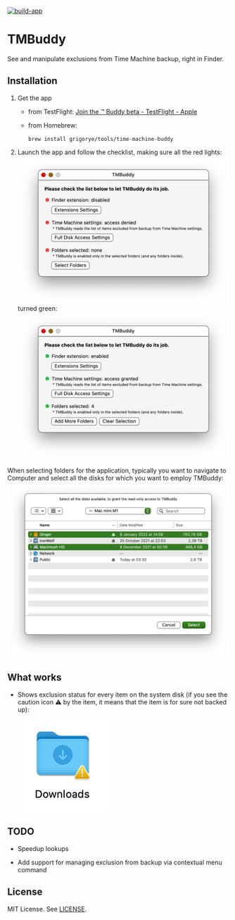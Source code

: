[![build-app](https://github.com/grigorye/TMBuddy/actions/workflows/build-app.yml/badge.svg)](https://github.com/grigorye/TMBuddy/actions/workflows/build-app.yml)

# TMBuddy

See and manipulate exclusions from Time Machine backup, right in Finder.

## Installation

1. Get the app
   
   - from TestFlight:
     [Join the ™ Buddy beta - TestFlight - Apple](https://testflight.apple.com/join/gQCBR8p7)
   
   - from Homebrew:
     
     ```
     brew install grigorye/tools/time-machine-buddy
     ```

2. Launch the app and follow the checklist, making sure all the red lights:
   ![Checklist-Red.png](.Images/Checklist-Red.png)
   turned green:
   ![Checklist-Green.png](.Images/Checklist-Green.png)

When selecting folders for the application, typically you want to navigate to Computer and select all the disks for which you want to employ TMBuddy:
![](.Images/Disk-Selection.png)

## What works

- Shows exclusion status for every item on the system disk (if you see the caution icon ⚠️ by the item, it means that the item is for sure not backed up):
  
  ![](.Images/Finder-Badge-On-Icon.png)

## TODO

- Speedup lookups

- Add support for managing exclusion from backup via contextual menu command

## License

MIT License. See [LICENSE](LICENSE).
